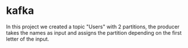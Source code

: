 # kafka
In this project we created a topic "Users" with 2 partitions, the producer takes the names as input and assigns the partition depending on the first letter of the input.
